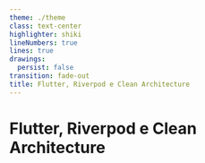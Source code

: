 ```yaml
---
theme: ./theme
class: text-center
highlighter: shiki
lineNumbers: true
lines: true
drawings:
  persist: false
transition: fade-out
title: Flutter, Riverpod e Clean Architecture
---
```


# Flutter, Riverpod e Clean Architecture

